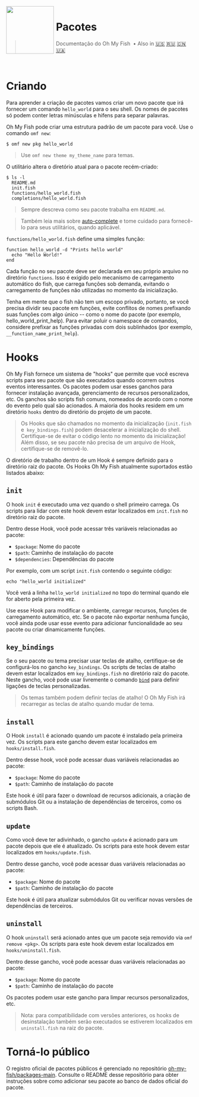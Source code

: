 <img src="https://cdn.rawgit.com/oh-my-fish/oh-my-fish/e4f1c2e0219a17e2c748b824004c8d0b38055c16/docs/logo.svg" align="left" width="128px" height="128px"/>
<img align="left" width="0" height="128px"/>

# Pacotes

> Documentação do Oh My Fish &nbsp;&bull;&nbsp;Also in
> <a href="../en-US/Packages.md">🇺🇸</a>
> <a href="../ru-RU/Packages.md">🇷🇺</a>
> <a href="../zh-CN/Packages.md">🇨🇳</a>
> <a href="../uk-UA/Packages.md">🇺🇦</a>

<br>

# Criando

Para aprender a criação de pacotes vamos criar um novo pacote que irá fornecer um comando `hello_world` para o seu shell. Os nomes de pacotes só podem conter letras minúsculas e hifens para separar palavras.

Oh My Fish pode criar uma estrutura padrão de um pacote para você. Use o comando `omf new`:

```fish
$ omf new pkg hello_world
```

> Use `omf new theme my_theme_name` para temas.

O utilitário altera o diretório atual para o pacote recém-criado:
```
$ ls -l
  README.md
  init.fish
  functions/hello_world.fish
  completions/hello_world.fish
```

>Sempre descreva como seu pacote trabalha em `README.md`.


>Também leia mais sobre [auto-complete](http://fishshell.com/docs/current/commands.html#complete) e tome cuidado para fornecê-lo para seus utilitários, quando aplicável.

`functions/hello_world.fish` define uma
simples função:

```fish
function hello_world -d "Prints hello world"
  echo "Hello World!"
end
```

Cada função no seu pacote deve ser declarada em seu próprio arquivo no diretório `functions`. Isso é exigido pelo mecanismo de carregamento automático do fish, que carrega funções sob demanda, evitando o carregamento de funções não utilizadas no momento da inicialização.

Tenha em mente que o fish não tem um escopo privado, portanto, se você precisa dividir seu pacote em funções, evite conflitos de nomes prefixando suas funções com algo único -- como o nome do pacote (por exemplo, hello_world_print_help). Para evitar poluir o namespace de comandos, considere prefixar as funções privadas com dois sublinhados (por exemplo, `__function_name_print_help`).

# Hooks

Oh My Fish fornece um sistema de "hooks" que permite que você escreva scripts para seu pacote que são executados quando ocorrem outros eventos interessantes. Os pacotes podem usar esses ganchos para fornecer instalação avançada, gerenciamento de recursos personalizados, etc. Os ganchos são scripts fish comuns, nomeados de acordo com o nome do evento pelo qual são acionados. A maioria dos hooks residem em um diretório `hooks` dentro do diretório do projeto de um pacote.

>Os Hooks que são chamados no momento da inicialização (`init.fish` e` key_bindings.fish`) podem desacelerar a inicialização do shell. Certifique-se de evitar o código lento no momento da inicialização! Além disso, se seu pacote não precisa de um arquivo de Hook, certifique-se de removê-lo.

O diretório de trabalho dentro de um Hook é sempre definido para o diretório raiz do pacote. Os Hooks Oh My Fish atualmente suportados estão listados abaixo:

## `init`

O hook `init` é executado uma vez quando o shell primeiro carrega. Os scripts para lidar com este hook devem estar localizados em `init.fish` no diretório raiz do pacote.

Dentro desse Hook, você pode acessar três variáveis relacionadas ao pacote:

* `$package`: Nome do pacote
* `$path`: Caminho de instalação do pacote
* `$dependencies`: Dependências do pacote

Por exemplo, com um script `init.fish` contendo o seguinte código:

```fish
echo "hello_world initialized"
```
Você verá a linha `hello_world initialized` no topo do terminal quando ele for aberto pela primeira vez.

Use esse Hook para modificar o ambiente, carregar recursos, funções de carregamento automático, etc. Se o pacote não exportar nenhuma função, você ainda pode usar esse evento para adicionar funcionalidade ao seu pacote ou criar dinamicamente funções.


## `key_bindings`

Se o seu pacote ou tema precisar usar teclas de atalho, certifique-se de configurá-los no gancho `key_bindings`. Os scripts de teclas de atalho devem estar localizados em `key_bindings.fish` no diretório raiz do pacote. Neste gancho, você pode usar livremente o comando [`bind`][fish-bind] para definir ligações de teclas personalizadas.

>Os temas também podem definir teclas de atalho! O Oh My Fish irá recarregar as teclas de atalho quando mudar de tema.

## `install`

O Hook `install` é acionado quando um pacote é instalado pela primeira vez. Os scripts para este gancho devem estar localizados em `hooks/install.fish`.

Dentro desse hook, você pode acessar duas variáveis relacionadas ao pacote:

* `$package`: Nome do pacote
* `$path`: Caminho de instalação do pacote

Este hook é útil para fazer o download de recursos adicionais, a criação de submódulos Git ou a instalação de dependências de terceiros, como os scripts Bash.


## `update`

Como você deve ter adivinhado, o gancho `update` é acionado para um pacote depois que ele é atualizado. Os scripts para este hook devem estar localizados em `hooks/update.fish`.

Dentro desse gancho, você pode acessar duas variáveis relacionadas ao pacote:

* `$package`: Nome do pacote
* `$path`: Caminho de instalação do pacote

Este hook é útil para atualizar submódulos Git ou verificar novas versões de dependências de terceiros.

## `uninstall`

O hook `uninstall` será acionado antes que um pacote seja removido via `omf remove <pkg>`. Os scripts para este hook devem estar localizados em `hooks/uninstall.fish`.

Dentro desse gancho, você pode acessar duas variáveis relacionadas ao pacote:

* `$package`: Nome do pacote
* `$path`: Caminho de instalação do pacote

Os pacotes podem usar este gancho para limpar recursos personalizados, etc.

> Nota: para compatibilidade com versões anteriores, os hooks de desinstalação também serão executados se estiverem localizados em `uninstall.fish` na raiz do pacote.

# Torná-lo público

O registro oficial de pacotes públicos é gerenciado no repositório [oh-my-fish/packages-main](https://github.com/oh-my-fish/packages-main). Consulte o README desse repositório para obter instruções sobre como adicionar seu pacote ao banco de dados oficial do pacote.


[fish-bind]: http://fishshell.com/docs/current/commands.html#bind
[omf-pulls-link]: https://github.com/oh-my-fish/oh-my-fish/pulls
